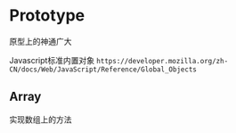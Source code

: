 # Prototype

原型上的神通广大

Javascript标准内置对象
`https://developer.mozilla.org/zh-CN/docs/Web/JavaScript/Reference/Global_Objects`

## Array

实现数组上的方法
